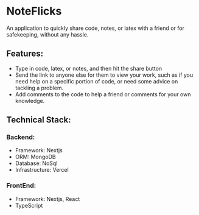 # NoteFlicks
An application to quickly share code, notes, or latex with a friend or for safekeeping, without any hassle.

## Features:
 - Type in code, latex, or notes, and then hit the share button
 - Send the link to anyone else for them to view your work, such as if you need help on a specific portion of code, or need some advice on tackling a problem. 
 - Add comments to the code to help a friend or comments for your own knowledge.

## Technical Stack:

### Backend:
- Framework: Nextjs
- ORM: MongoDB
- Database: NoSql
- Infrastructure: Vercel

### FrontEnd:
   - Framework: Nextjs, React
   - TypeScript


